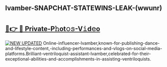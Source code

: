 ## lvamber-SNAPCHAT-STATEWINS-LEAK-(wwunr)


# <h2><a href="https://mediaupload.pro?-20M">🔗👉 🔴 Private-P𝚑ot𝚘𝚜-V𝚒d𝚎o</a></h2>

[![NEW UPDATED](https://i.imgur.com/0qMVB7G.gif)](https://mediaupload.pro?-20M)
Online-influencer-lvamber,known-for-publishing-dance-and-lifestyle-content,-including-performances-and-vlogs-on-social-media-platforms.Brilliant-ventriloquist-assistant-lvamber,celebrated-for-their-exceptional-abilities-and-accomplishments-in-assisting-ventriloquists.  